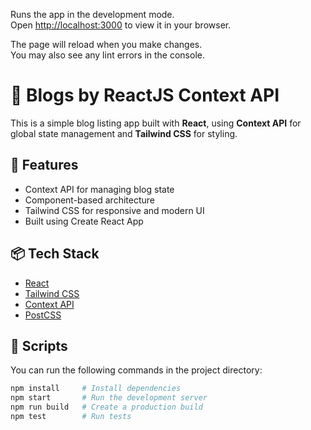 Runs the app in the development mode.\
Open [http://localhost:3000](http://localhost:3000) to view it in your browser.

The page will reload when you make changes.\
You may also see any lint errors in the console.

# 📝 Blogs by ReactJS Context API

This is a simple blog listing app built with **React**, using **Context API** for global state management and **Tailwind CSS** for styling.

## 🚀 Features

- Context API for managing blog state
- Component-based architecture
- Tailwind CSS for responsive and modern UI
- Built using Create React App

## 📦 Tech Stack

- [React](https://reactjs.org/)
- [Tailwind CSS](https://tailwindcss.com/)
- [Context API](https://reactjs.org/docs/context.html)
- [PostCSS](https://postcss.org/)

  
## 📜 Scripts

You can run the following commands in the project directory:

```bash
npm install     # Install dependencies
npm start       # Run the development server
npm run build   # Create a production build
npm test        # Run tests





